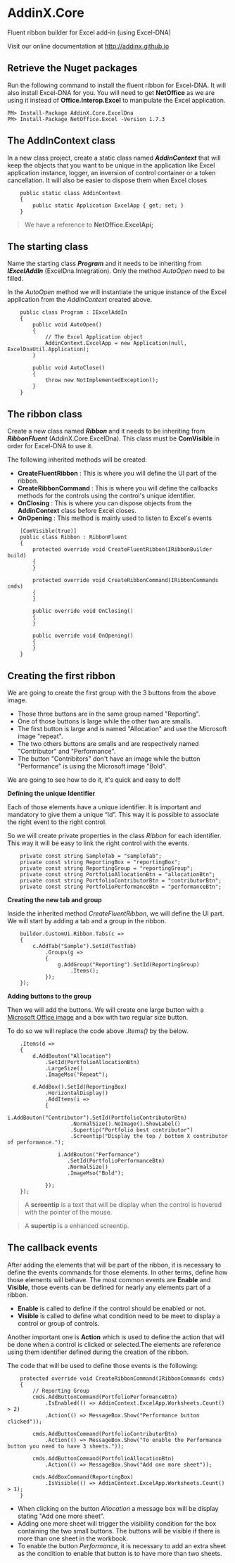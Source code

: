 # AddinX.Core

Fluent ribbon builder for Excel add-in (using Excel-DNA)

Visit our online documentation at http://addinx.github.io

## Retrieve the Nuget packages

Run the following command to install the fluent ribbon for Excel-DNA. It will also install Excel-DNA for you.
You will need to get **NetOffice** as we are using it instead of **Office.Interop.Excel** to manipulate the Excel application.

```
PM> Install-Package AddinX.Core.ExcelDna
PM> Install-Package NetOffice.Excel -Version 1.7.3
```

## The AddInContext class

In a new class project, create a static class named ***AddinContext*** that will keep the objects that you want to be unique in the application like Excel application instance, logger, an inversion of control container or a token cancellation. It will also be easier to dispose them when Excel closes

```
    public static class AddinContext
    {
        public static Application ExcelApp { get; set; }
    }
```

> We have a reference to <b>NetOffice.ExcelApi;</b>



## The starting class

Name the starting class ***Program*** and it needs to be inheriting from  ***IExcelAddIn*** (ExcelDna.Integration).
Only the method *AutoOpen* need to be filled.

In the *AutoOpen* method we will instantiate the unique instance of the Excel application from the *AddinContext* created above.

```
    public class Program : IExcelAddIn
    {
        public void AutoOpen()
        {
            // The Excel Application object
            AddinContext.ExcelApp = new Application(null, ExcelDnaUtil.Application);
        }

        public void AutoClose()
        {
            throw new NotImplementedException();
        }
    }
```

## The ribbon class

Create a new class named ***Ribbon*** and it needs to be inheriting from  ***RibbonFluent*** (AddinX.Core.ExcelDna).
This class must be **ComVisible** in order for Excel-DNA to use it.

The following inherited methods will be created:

* **CreateFluentRibbon** : This is where you will define the UI part of the ribbon.
* **CreateRibbonCommand** : This is where you will define the callbacks methods for the controls using the control's unique identifier.
* **OnClosing** : This is where you can dispose objects from the **AddinContext** class before Excel closes.
* **OnOpening** : This method is mainly used to listen to Excel's events

```
    [ComVisible(true)]
    public class Ribbon : RibbonFluent
    {
        protected override void CreateFluentRibbon(IRibbonBuilder build)
        {
        }

        protected override void CreateRibbonCommand(IRibbonCommands cmds)
        {
        }

        public override void OnClosing()
        {
        }

        public override void OnOpening()
        {
        }
    }
```

## Creating the first ribbon
 
We are going to create the first group with the 3 buttons from the above image.

 * Those three buttons are in the same group named "Reporting".
 * One of those buttons is large while the other two are smalls.
 * The first button is large and is named "Allocation" and use the Microsoft image "repeat".
 * The two others buttons are smalls and are respectively named "Contributor" and "Performance".
 * The button "Contribitors" don't have an image while the button "Performance" is using the Microsoft image "Bold".

We are going to see how to do it, it's quick and easy to do!!!

**Defining the unique Identifier**

Each of those elements have a unique identifier. It is important and mandatory to give them a unique “Id”. This way it is possible to associate the right event to the right control.

So we will create private properties in the class *Ribbon* for each identifier. This way it will be easy to link the right control with the events.

```
    private const string SampleTab = "sampleTab";
    private const string ReportingBox = "reportingBox";
    private const string ReportingGroup = "reportingGroup";	
    private const string PortfolioAllocationBtn = "allocationBtn";
    private const string PortfolioContributorBtn = "contributorBtn";
    private const string PortfolioPerformanceBtn = "performanceBtn";    
```

**Creating the new tab and group**

Inside the inherited method *CreateFluentRibbon*, we will define the UI part. We will start by adding a tab and a group in the ribbon.

```
	builder.CustomUi.Ribbon.Tabs(c =>
	{
		c.AddTab("Sample").SetId(TestTab)
		    .Groups(g =>
		    {
		        g.AddGroup("Reporting").SetId(ReportingGroup)
		            .Items(); 
		    });
	});
```

**Adding buttons to the group**

Then we will add the buttons. We will create one large button with a [Microsoft Office image](https://imagemso.codeplex.com/) and a box with two regular size button. 

To do so we will replace the code above *.Items()* by the below.

```
	.Items(d =>
	{
	    d.AddBouton("Allocation")
	        .SetId(PortfolioAllocationBtn)
	        .LargeSize()
	        .ImageMso("Repeat");

	    d.AddBox().SetId(ReportingBox)
	        .HorizontalDisplay()
	        .AddItems(i =>
	        {  
	            i.AddBouton("Contributor").SetId(PortfolioContributorBtn)
	                .NormalSize().NoImage().ShowLabel()
	                .Supertip("Portfolio best contributor")
	                .Screentip("Display the top / bottom X contributor of performance.");

	            i.AddBouton("Performance")
	               .SetId(PortfolioPerformanceBtn)
	               .NormalSize()
	               .ImageMso("Bold");

	        });
	});
```


> A <strong>screentip</strong> is a text that will be display when the control is hovered with the pointer of the mouse.  

> A <strong>supertip</strong> is a enhanced screentip.



## The callback events

After adding the elements that will be part of the ribbon, it is necessary to define the events commands for those elements. In other terms, define how those elements will behave. The most common events are **Enable** and **Visible**, those events can be defined for nearly any elements part of a ribbon.

* **Enable** is called to define if the control should be enabled or not.
* **Visible** is called to define what condition need to be meet to display a control or group of controls. 

Another important one is **Action** which is used to define the action that will be done when a control is clicked or selected.The elements are reference using them identifier defined during the creation of the ribbon.

The code that will be used to define those events is the following:

```
    protected override void CreateRibbonCommand(IRibbonCommands cmds)
    {
        // Reporting Group
        cmds.AddButtonCommand(PortfolioPerformanceBtn)
            .IsEnabled(() => AddinContext.ExcelApp.Worksheets.Count() > 2)
            .Action(() => MessageBox.Show("Performance button clicked"));

        cmds.AddButtonCommand(PortfolioContributorBtn)
            .Action(() => MessageBox.Show("To enable the Performance button you need to have 3 sheets."));

        cmds.AddButtonCommand(PortfolioAllocationBtn)
            .Action(() => MessageBox.Show("Add one more sheet"));

        cmds.AddBoxCommand(ReportingBox)
            .IsVisible(() => AddinContext.ExcelApp.Worksheets.Count() > 1);
    }
```

* When clicking on the button *Allocation* a message box will be display stating "Add one more sheet".
* Adding one more sheet will trigger the visibility condition for the box containing the two small buttons. The buttons will be visible if there is more than one sheet in the workbook.
* To enable the button *Performance*, it is necessary to add an extra sheet as the condition to enable that button is to have more than two sheets.

